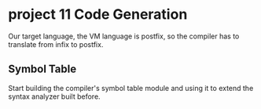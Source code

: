 # project 11 Code Generation

Our target language, the VM language is postfix, so the compiler has to 
translate from infix to postfix.

## Symbol Table

Start building the compiler's symbol table module and using it to extend the syntax analyzer built before.
